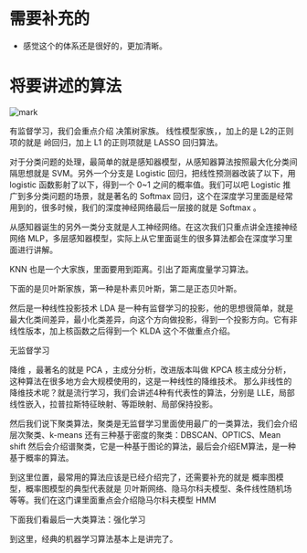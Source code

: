 
# 需要补充的

- 感觉这个的体系还是很好的，更加清晰。

# 将要讲述的算法


![mark](http://pacdb2bfr.bkt.clouddn.com/blog/image/180924/iB5JeJdEBD.png?imageslim)


有监督学习，我们会重点介绍 决策树家族。 线性模型家族，，加上的是 L2的正则项的就是 岭回归，加上 L1 的正则项就是 LASSO 回归算法。

对于分类问题的处理，最简单的就是感知器模型，从感知器算法按照最大化分类间隔思想就是 SVM。另外一个分支是 Logistic 回归，把线性预测器改装了以下，用 logistic 函数影射了以下，得到一个 0~1 之间的概率值。我们可以吧 Logistic 推广到多分类问题的场景，就是著名的 Softmax 回归，这个在深度学习里面是经常用到的，很多时候，我们的深度神经网络最后一层接的就是 Softmax 。

从感知器诞生的另外一类分支就是人工神经网络。在这次我们只重点讲全连接神经网络 MLP，多层感知器模型，实际上从它里面诞生的很多算法都会在深度学习里面进行讲解。

KNN 也是一个大家族，里面要用到距离。引出了距离度量学习算法。

下面的是贝叶斯家族，第一种是朴素贝叶斯，第二是正态贝叶斯。

然后是一种线性投影技术 LDA 是一种有监督学习的投影，他的思想很简单，就是最大化类间差异，最小化类差异，向这个方向做投影，得到一个投影方向。它有非线性版本，加上核函数之后得到一个 KLDA 这个不做重点介绍。

无监督学习

降维 ，最著名的就是 PCA ，主成分分析，改进版本叫做 KPCA 核主成分分析，这种算法在很多地方会大规模使用的，这是一种线性的降维技术。
那么非线性的降维技术呢？就是流行学习，我们会讲述4种有代表性的算法，分别是 LLE，局部线性嵌入，拉普拉斯特征映射、等距映射、局部保持投影。

然后我们说下聚类算法，聚类是无监督学习里面使用最广的一类算法，我们会介绍 层次聚类、k-means 还有三种基于密度的聚类：DBSCAN、OPTICS、Mean shift  然后会介绍谱聚类，它是一种基于图论的算法，最后会介绍EM算法，是一种基于概率的算法。

到这里位置，最常用的算法应该是已经介绍完了，还需要补充的就是 概率图模型，概率图模型的典型代表就是 贝叶斯网络、隐马尔科夫模型、条件线性随机场 等等。我们在这门课里面重点会介绍隐马尔科夫模型 HMM



下面我们看最后一大类算法：强化学习


到这里，经典的机器学习算法基本上是讲完了。
